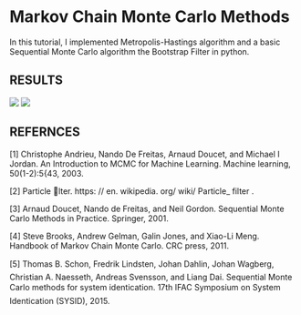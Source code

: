# Markov Chain Monte Carlo Methods 
In this tutorial,  I implemented Metropolis-Hastings algorithm and a basic Sequential Monte Carlo algorithm the Bootstrap Filter in python.

## RESULTS
<img src="Code/Plots/newsgroup.png"></img> 
<img src="Code/Plots/ap.png"></img> 

## REFERNCES
[1] Christophe Andrieu, Nando De Freitas, Arnaud Doucet, and Michael I Jordan. An Introduction to
MCMC for Machine Learning. Machine learning, 50(1-2):5{43, 2003.


[2] Particle lter. https: // en. wikipedia. org/ wiki/ Particle_ filter .


[3] Arnaud Doucet, Nando de Freitas, and Neil Gordon. Sequential Monte Carlo Methods in Practice.
Springer, 2001.


[4] Steve Brooks, Andrew Gelman, Galin Jones, and Xiao-Li Meng. Handbook of Markov Chain Monte
Carlo. CRC press, 2011.


[5] Thomas B. Schon, Fredrik Lindsten, Johan Dahlin, Johan Wagberg, Christian A. Naesseth, Andreas
Svensson, and Liang Dai. Sequential Monte Carlo methods for system identication. 17th IFAC
Symposium on System Identication (SYSID), 2015.

